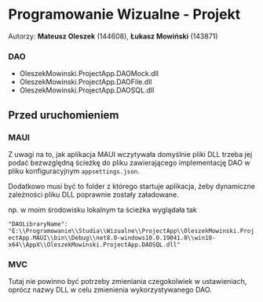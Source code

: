 # Programowanie Wizualne - Projekt

Autorzy: **Mateusz Oleszek** (144608), **Łukasz Mowiński** (143871)

### DAO

- OleszekMowinski.ProjectApp.DAOMock.dll
- OleszekMowinski.ProjectApp.DAOFile.dll
- OleszekMowinski.ProjectApp.DAOSQL.dll

## Przed uruchomieniem

### MAUI

Z uwagi na to, jak aplikacja MAUI wczytywała domyślnie pliki DLL trzeba jej podać bezwzględną ścieżkę do pliku zawierającego implementację DAO w pliku konfiguracyjnym `appsettings.json`. 

Dodatkowo musi być to folder z którego startuje aplikacja, żeby dynamiczne zależności pliku DLL poprawnie zostały załadowane.

np. w moim środowisku lokalnym ta ścieżka wyglądała tak

`"DAOLibraryName": "E:\\Programowanie\\Studia\\Wizualne\\ProjectApp\\OleszekMowinski.ProjectApp.MAUI\\bin\\Debug\\net8.0-windows10.0.19041.0\\win10-x64\\AppX\\OleszekMowinski.ProjectApp.DAOSQL.dll"`

### MVC

Tutaj nie powinno być potrzeby zmieniania czegokolwiek w ustawieniach, oprócz nazwy DLL w celu zmienienia wykorzystywanego DAO.

